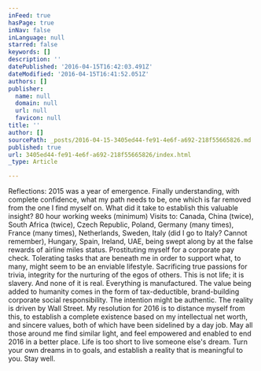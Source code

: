 ```yaml
---
inFeed: true
hasPage: true
inNav: false
inLanguage: null
starred: false
keywords: []
description: ''
datePublished: '2016-04-15T16:42:03.491Z'
dateModified: '2016-04-15T16:41:52.051Z'
authors: []
publisher:
  name: null
  domain: null
  url: null
  favicon: null
title: ''
author: []
sourcePath: _posts/2016-04-15-3405ed44-fe91-4e6f-a692-218f55665826.md
published: true
url: 3405ed44-fe91-4e6f-a692-218f55665826/index.html
_type: Article

---
```

Reflections: 2015 was a year of emergence. Finally understanding, with complete confidence, what my path needs to be, one which is far removed from the one I find myself on.
What did it take to establish this valuable insight?
80 hour working weeks (minimum)
Visits to: Canada, China (twice), South Africa (twice), Czech Republic, Poland, Germany (many times), France (many times), Netherlands, Sweden, Italy (did I go to Italy? Cannot remember), Hungary, Spain, Ireland, UAE, being swept along by at the false rewards of airline miles status.
Prostituting myself for a corporate pay check.
Tolerating tasks that are beneath me in order to support what, to many, might seem to be an enviable lifestyle.
Sacrificing true passions for trivia, integrity for the nurturing of the egos of others.
This is not life; it is slavery.
And none of it is real. Everything is manufactured. The value being added to humanity comes in the form of tax-deductible, brand-building corporate social responsibility. The intention might be authentic. The reality is driven by Wall Street.
My resolution for 2016 is to distance myself from this, to establish a complete existence based on my intellectual net worth, and sincere values, both of which have been sidelined by a day job.
May all those around me find similar light, and feel empowered and enabled to end 2016 in a better place.
Life is too short to live someone else's dream. Turn your own dreams in to goals, and establish a reality that is meaningful to you.
Stay well.